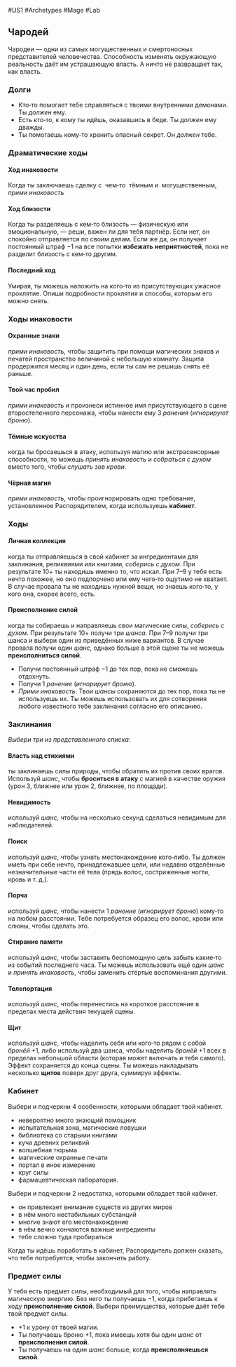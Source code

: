 #US1 #Archetypes #Mage #Lab 
## Чародей
Чародеи — одни из самых могущественных и смертоносных представителей человечества. Способность изменять окружающую реальность даёт им устрашающую власть. А ничто не развращает так, как власть.

### Долги
- Кто‑то помогает тебе справляться с твоими внутренними демонами. Ты *должен* ему. 
- Есть кто‑то, к кому ты идёшь, оказавшись в беде. Ты *должен* ему дважды. 
- Ты помогаешь кому‑то хранить опасный секрет. Он *должен* тебе.

### Драматические ходы
#### Ход инаковости 
Когда ты заключаешь сделку с  чем‑то  тёмным и  могущественным, *прими инаковость*

#### Ход близости
 Когда ты разделяешь с кем‑то близость — физическую или эмоциональную, — реши, важен ли для тебя партнёр. Если нет, он спокойно отправляется по своим делам. Если же да, он получает постоянный штраф −1 на  все попытки **избежать неприятностей**, пока не  разделит близость с кем‑то другим.

#### Последний ход
Умирая, ты можешь наложить на кого‑то из присутствующих ужасное проклятие. Опиши подробности проклятия и способы, которым его можно снять.


### Ходы инаковости

#### Охранные знаки
*прими инаковость*, чтобы защитить при помощи магических знаков и печатей пространство величиной с небольшую комнату. Защита продержится месяц и один день, если ты сам не решишь снять её раньше. 

#### Твой час пробил
*прими инаковость* и произнеси истинное имя присутствующего в сцене второстепенного персонажа, чтобы нанести ему 3 *ранения* (*игнорируют броню*). 

#### Тёмные искусства
когда ты бросаешься в атаку, используя магию или экстрасенсорные способности, то можешь *принять инаковость* и *собраться с духом* вместо того, чтобы *слушать зов крови*. 

#### Чёрная магия
*прими инаковость*, чтобы проигнорировать одно требование, установленное Распорядителем, когда используешь **кабинет**.


### Ходы
#### Личная коллекция
когда ты отправляешься в свой кабинет за ингредиентами для заклинания, реликвиями или книгами, *соберись с духом*. При результате 10+ ты находишь именно то, что искал. При 7–9 у тебя есть нечто похожее, но оно подпорчено или ему чего‑то ощутимо не хватает. В случае провала ты не находишь нужной вещи, но знаешь кого‑то, у кого она, скорее всего, есть. 

#### Преисполнение силой
когда ты собираешь и направляешь свои магические силы, *соберись с духом*. При результате 10+ получи три *шанса*. При 7–9 получи три шанса и выбери один из приведённых ниже вариантов. В случае провала получи один *шанс*, однако больше в этой сцене ты не можешь **преисполниться силой**. 
- Получи постоянный штраф −1 до тех пор, пока не сможешь отдохнуть. 
- Получи 1 *ранение* (*игнорирует броню*). 
- *Прими инаковость*.
Твои *шансы* сохраняются до  тех пор, пока ты не  используешь их. Ты можешь использовать их для сотворения любого известного тебе заклинания согласно его описанию.

### Заклинания
*Выбери три из представленного списка:*
#### Власть над стихиями
ты заклинаешь силы природы, чтобы обратить их против своих врагов. Используй *шанс*, чтобы **броситься в атаку** с магией в качестве оружия (урон 3, ближнее или урон 2, ближнее, по площади). 

#### Невидимость
используй *шанс*, чтобы на несколько секунд сделаться невидимым для наблюдателей. 

#### Поиск
используй *шанс*, чтобы узнать местонахождение кого‑либо. Ты должен иметь при себе нечто, принадлежавшее цели, или недавно отделённые незначительные части её тела (прядь волос, состриженные ногти, кровь и т. д.). 

#### Порча
используй *шанс*, чтобы нанести 1 *ранение* (*игнорирует броню*) кому‑то на любом расстоянии. Тебе потребуется образец его волос, крови или слюны, чтобы сделать это. 

#### Стирание памяти
используй *шанс*, чтобы заставить беспомощную цель забыть какие‑то из событий последнего часа. Ты можешь использовать ещё один *шанс* и *принять инаковость*, чтобы заменить стёртые воспоминания другими. 

#### Телепортация
используй *шанс*, чтобы перенестись на короткое расстояние в пределах места действия текущей сцены. 

#### Щит
используй *шанс*, чтобы наделить себя или кого‑то рядом с собой *бронёй* +1, либо используй два шанса, *чтобы* наделить *бронёй* +1 всех в пределах небольшой области (которая может включать и тебя самого). Эффект сохраняется до конца сцены. Ты можешь накладывать несколько **щитов** поверх друг друга, суммируя эффекты.


### Кабинет
Выбери и подчеркни 4 особенности, которыми обладает твой кабинет.
- невероятно много знающий помощник
- испытательная зона, магические ловушки
- библиотека со старыми книгами
- куча древних реликвий
- волшебная тюрьма
- магические охранные печати
- портал в иное измерение
- круг силы
- фармацевтическая лаборатория.

Выбери и подчеркни 2 недостатка, которыми обладает твой кабинет. 
- он привлекает внимание существ из других миров
- в нём много нестабильных субстанций
- многие знают его местонахождение
- в нём вечно кончаются важные ингредиенты
- тебе сложно туда пробираться 

Когда ты идёшь поработать в  кабинет, Распорядитель должен сказать, что тебе потребуется, чтобы закончить работу.

### Предмет силы
У тебя есть предмет силы, необходимый для того, чтобы направлять магическую энергию. Без  него ты получаешь −1, когда прибегаешь к ходу **преисполнение силой**. Выбери преимущества, которые даёт тебе твой предмет силы. 
- +1 к урону от твоей магии. 
- Ты получаешь броню +1, пока имеешь хотя бы один *шанс* от **преисполнения силой**. 
- Ты получаешь на один *шанс* больше, когда **преисполняешься силой**.